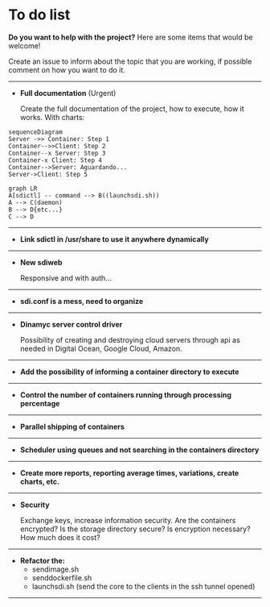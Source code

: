 # To do list


**Do you want to help with the project?** Here are some items that would be welcome!

Create an issue to inform about the topic that you are working, if possible comment on how you want to do it.


----------


- **Full documentation** (Urgent)

    Create the full documentation of the project, how to execute, how it works. With charts:
    
```mermaid
sequenceDiagram
Server ->> Container: Step 1
Container-->>Client: Step 2
Container--x Server: Step 3
Container-x Client: Step 4
Container-->Server: Aguardando...
Server->Client: Step 5
```


```mermaid
graph LR
A[sdictl] -- command --> B((launchsdi.sh))
A --> C(daemon)
B --> D{etc...}
C --> D
```


----------


- **Link sdictl in /usr/share to use it anywhere dynamically**

----------

- **New sdiweb** 
  
  Responsive and with auth...

----------

- **sdi.conf is a mess, need to organize**

----------

- **Dinamyc server control driver** 

  Possibility of creating and destroying cloud servers through api as needed in Digital Ocean, Google Cloud, Amazon.

----------

- **Add the possibility of informing a container directory to execute**

----------

- **Control the number of containers running through processing percentage**

----------

- **Parallel shipping of containers**

----------

- **Scheduler using queues and not searching in the containers directory**

----------

- **Create more reports, reporting average times, variations, create charts, etc.**

----------

- **Security**

  Exchange keys, increase information security. Are the containers encrypted? Is the storage directory secure? Is encryption necessary? How much does it cost?

----------

- **Refactor the:**
  - sendimage.sh
  - senddockerfile.sh
  - launchsdi.sh (send the core to the clients in the ssh tunnel opened)

----------

